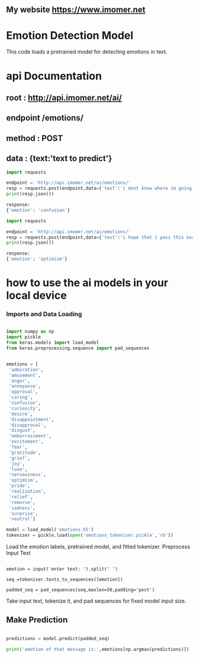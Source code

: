 ## My website https://www.imomer.net
# Emotion Detection Model
This code loads a pretrained model for detecting emotions in text.
# api Documentation
## root : http://api.imomer.net/ai/
## endpoint /emotions/
## method : POST
## data : {text:'text to predict'}
```python
import requests

endpoint = 'http://api.imomer.net/ai/emotions/'
resp = requests.post(endpoint,data={'text':'i dont know where im going'})
print(resp.json())

```
```python
response:
{'emotion': 'confusion'}
```


```python
import requests

endpoint = 'http://api.imomer.net/ai/emotions/'
resp = requests.post(endpoint,data={'text':'i hope that i pass this exam'})
print(resp.json())
```

```python
response:
{'emotion': 'optimism'}
```

# how to use the ai models in your local device 

### Imports and Data Loading
```python

import numpy as np
import pickle
from keras.models import load_model
from keras.preprocessing.sequence import pad_sequences
```

```python

emotions = [
 'admiration',
 'amusement',
 'anger',
 'annoyance',
 'approval',
 'caring',
 'confusion',
 'curiosity',
 'desire',
 'disappointment',
 'disapproval',
 'disgust',
 'embarrassment',
 'excitement',
 'fear',
 'gratitude',
 'grief',
 'joy',
 'love',
 'nervousness',
 'optimism',
 'pride',
 'realization',
 'relief',
 'remorse',
 'sadness',
 'surprise',
 'neutral']

model = load_model('emotions.h5')
tokeniser = pickle.load(open('emotions_tokeniser.pickle','rb'))
```
Load the emotion labels, pretrained model, and fitted tokenizer.
Preprocess Input Text
```pytho

emotion = input('enter text: ').split(' ')

seq =tokeniser.texts_to_sequences([emotion])

padded_seq = pad_sequences(seq,maxlen=50,padding='post')
```
Take input text, tokenize it, and pad sequences for fixed model input size.
## Make Prediction
```python

predictions = model.predict(padded_seq)

print('emotion of that message is:',emotions[np.argmax(predictions)])

```
